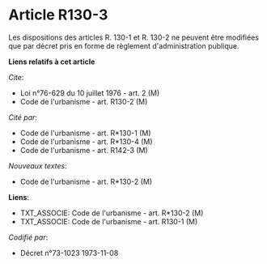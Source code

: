 # Article R130-3

Les dispositions des articles R. 130-1 et R. 130-2 ne peuvent être modifiées que par décret pris en forme de règlement
d'administration publique.

**Liens relatifs à cet article**

_Cite_:

  - Loi n°76-629 du 10 juillet 1976 - art. 2 (M)
  - Code de l'urbanisme - art. R130-2 (M)

_Cité par_:

  - Code de l'urbanisme - art. R*130-1 (M)
  - Code de l'urbanisme - art. R*130-4 (M)
  - Code de l'urbanisme - art. R142-3 (M)

_Nouveaux textes_:

  - Code de l'urbanisme - art. R*130-2 (M)

**Liens**:

  - TXT_ASSOCIE: Code de l'urbanisme - art. R*130-2 (M)
  - TXT_ASSOCIE: Code de l'urbanisme - art. R130-1 (M)

_Codifié par_:

  - Décret n°73-1023 1973-11-08
